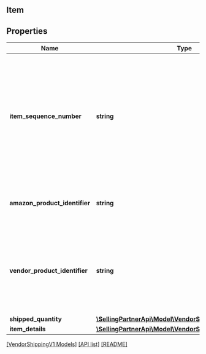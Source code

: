 ## Item

## Properties

Name | Type | Description | Notes
------------ | ------------- | ------------- | -------------
**item_sequence_number** | **string** | Item sequence number for the item. The first item will be 001, the second 002, and so on. This number is used as a reference to refer to this item from the carton or pallet level. |
**amazon_product_identifier** | **string** | Buyer Standard Identification Number (ASIN) of an item. | [optional]
**vendor_product_identifier** | **string** | The vendor selected product identification of the item. Should be the same as was sent in the purchase order. | [optional]
**shipped_quantity** | [**\SellingPartnerApi\Model\VendorShippingV1\ItemQuantity**](ItemQuantity.md) |  |
**item_details** | [**\SellingPartnerApi\Model\VendorShippingV1\ItemDetails**](ItemDetails.md) |  | [optional]

[[VendorShippingV1 Models]](../) [[API list]](../../Api) [[README]](../../../README.md)

